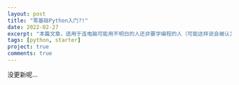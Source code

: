 ```yaml
---
layout: post
title: "零基础Python入门?!"
date: 2022-02-27
excerpt: "本篇文章，适用于连电脑可能用不明白的人还非要学编程的人（可能这样说会被认为是不礼貌的）"
tags: [python, starter]
project: true
comments: true
---
```


没更新呢...
